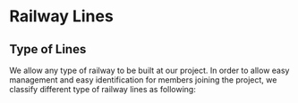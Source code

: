 # Railway Lines


## Type of Lines

We allow any type of railway to be built at our project. In order to allow easy management and easy identification for members joining the project, we classify different type of railway lines as following:
